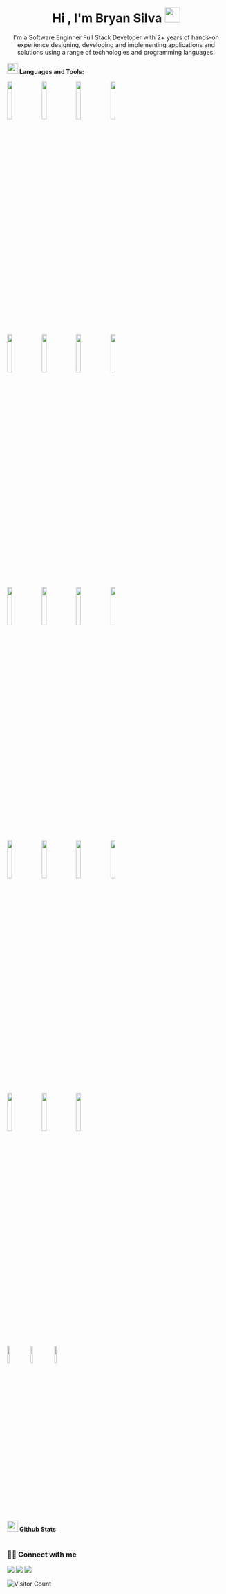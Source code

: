 <div align="center">
  <h1 align="center"><b>Hi , I'm Bryan Silva </b><img src="https://media.giphy.com/media/hvRJCLFzcasrR4ia7z/giphy.gif" width="35"></h1>
  I'm a Software Enginner Full Stack Developer with 2+ years of hands-on experience designing, developing and implementing applications and solutions using a range of technologies and   programming languages.
  <br>
  <br>
</div>
<div>
  <img src="https://media2.giphy.com/media/QssGEmpkyEOhBCb7e1/giphy.gif?cid=ecf05e47a0n3gi1bfqntqmob8g9aid1oyj2wr3ds3mg700bl&rid=giphy.gif" width ="25"><b> Languages and Tools:</b>
  <p align="center">

  <p>
    <code><img width="15%" src="https://www.vectorlogo.zone/logos/javascript/javascript-ar21.svg"></code>
    <code><img width="15%" src="https://www.vectorlogo.zone/logos/typescriptlang/typescriptlang-ar21.svg"></code>
    <code><img width="15%" src="https://www.vectorlogo.zone/logos/python/python-ar21.svg"></code>
    <code><img width="15%" src="https://www.vectorlogo.zone/logos/reactjs/reactjs-ar21.svg"></code>
    <br />
    <code><img width="15%" src="https://www.vectorlogo.zone/logos/angular/angular-ar21.svg"></code>
    <code><img width="15%" src="https://www.vectorlogo.zone/logos/getbootstrap/getbootstrap-ar21.svg"></code>
    <code><img width="15%" src="https://www.vectorlogo.zone/logos/sass-lang/sass-lang-ar21.svg"></code>
    <code><img width="15%" src="https://www.vectorlogo.zone/logos/pocoo_flask/pocoo_flask-ar21.svg"></code>
    <br />
    <code><img width="15%" src="https://www.vectorlogo.zone/logos/jupyter/jupyter-ar21.svg"></code>
    <code><img width="15%" src="https://www.vectorlogo.zone/logos/mysql/mysql-ar21.svg"></code>
    <code><img width="15%" src="https://www.vectorlogo.zone/logos/mongodb/mongodb-ar21.svg"></code>
    <code><img width="15%" src="https://www.vectorlogo.zone/logos/git-scm/git-scm-ar21.svg"></code>
    <br />
    <code><img width="15%" src="https://www.vectorlogo.zone/logos/getpostman/getpostman-ar21.svg"></code>
    <code><img width="15%" src="https://www.vectorlogo.zone/logos/gitlab/gitlab-ar21.svg"></code>
    <code><img width="15%" src="https://www.vectorlogo.zone/logos/github/github-ar21.svg"></code>
    <code><img width="15%" src="https://www.vectorlogo.zone/logos/laravel/laravel-ar21.svg"></code>
    <br />
    <code><img width="15%" src="https://www.vectorlogo.zone/logos/php/php-ar21.svg"></code>
    <code><img width="15%" src="https://www.vectorlogo.zone/logos/trello/trello-ar21.svg"></code>
    <code><img width="15%" src="https://www.vectorlogo.zone/logos/sap/sap-ar21.svg"></code>
    <br />
    <code><img width="10%" src="https://user-images.githubusercontent.com/59575502/127426965-45da81b5-987d-4f44-b4d7-249fae487a0a.png"></code>
    <code><img width="10%" src="https://vectorwiki.com/images/6lBk3__ngrx.svg"></code>
    <code><img width="10%" src="https://www.svgrepo.com/show/303557/redux-logo.svg"></code>
  </p>
  </p>
  <img src="https://media.giphy.com/media/iY8CRBdQXODJSCERIr/giphy.gif" width="25"><b> Github Stats </b>
  <br />
<!--   <img height="155em" src="https://github-readme-stats.vercel.app/api?username=1snowth&show_icons=true&theme=slateorange&title_color=f34213&text_color=0c0c0c&icon_color=0c0c0c&locale=en&hide_border=true&bg_color=bbb8b2" alt="gabrlcj" /> -->
<!--   <img height="155em" src="https://github-readme-stats.vercel.app/api/top-langs?username=1snowth&show_icons=true&theme=slateorange&title_color=f34213&text_color=0c0c0c&icon_color=0c0c0c&layout=compact&hide_border=true&bg_color=bbb8b2" alt="gabrlcj" /> -->
  <br />
  <p>
   <h3> 🤝🏻 Connect with me </h3>
  <a href="mailto:bryanalejandro132@gmail.com?subject=[GitHub]%20profile%20contact&body=Hello"><img src="https://img.shields.io/badge/e‑mail-D14836.svg?style=for-the-badge&logo=GMail&logoColor=white"/></a>
  <a href="https://instagram.com/1Snowth_"><img src="https://img.shields.io/badge/instagram-E4405F.svg?style=for-the-badge&logo=instagram&logoColor=white"/></a>
  <a href="https://linkedin.com/in/1Snowth"><img src="https://img.shields.io/badge/linkedin-0077B5.svg?style=for-the-badge&logo=linkedin&logoColor=white"/></a>
  </p>
  
  ![Visitor Count](https://profile-counter.glitch.me/{1Snowth}/count.svg)

  
</div>
